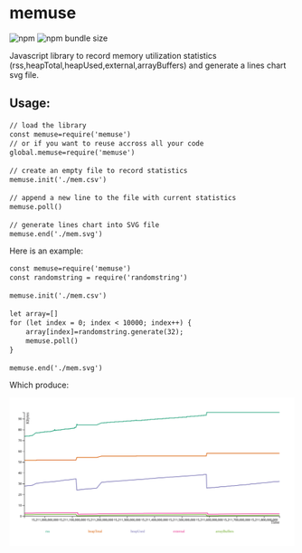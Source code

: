 # memuse
![npm](https://img.shields.io/npm/v/memuse)
![npm bundle size](https://img.shields.io/bundlephobia/min/memuse)

Javascript library to record memory utilization statistics (rss,heapTotal,heapUsed,external,arrayBuffers) and generate a lines chart svg file.
## Usage:
```
// load the library
const memuse=require('memuse')
// or if you want to reuse accross all your code
global.memuse=require('memuse')

// create an empty file to record statistics
memuse.init('./mem.csv')

// append a new line to the file with current statistics
memuse.poll()

// generate lines chart into SVG file
memuse.end('./mem.svg')
```
Here is an example:

```
const memuse=require('memuse')
const randomstring = require('randomstring')

memuse.init('./mem.csv')

let array=[]
for (let index = 0; index < 10000; index++) {
    array[index]=randomstring.generate(32);
    memuse.poll()
}

memuse.end('./mem.svg')
```

Which produce:

![alt text](./example/mem.svg)